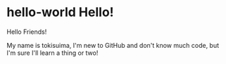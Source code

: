 # hello-world Hello! 

Hello Friends!

My name is tokisuima, I'm new to GitHub and don't know much code, but I'm sure I'll learn a thing or two!
